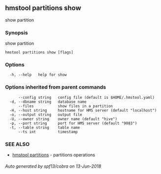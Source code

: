 ## hmstool partitions show

show partition

### Synopsis

show partition

```
hmstool partitions show [flags]
```

### Options

```
  -h, --help   help for show
```

### Options inherited from parent commands

```
      --config string   config file (default is $HOME/.hmstool.yaml)
  -d, --dbname string   database name
      --files           show files in a partition
  -H, --host string     hostname for HMS server (default "localhost")
  -o, --output string   output file
  -U, --owner string    owner name (default "hive")
  -p, --port string     port for HMS server (default "9083")
  -t, --table string    table name
      --ts int          timestamp
```

### SEE ALSO

* [hmstool partitions](hmstool_partitions.md)	 - partitions operations

###### Auto generated by spf13/cobra on 13-Jun-2018
